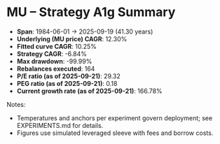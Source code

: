 # MU – Strategy A1g Summary

- **Span**: 1984-06-01 → 2025-09-19 (41.30 years)
- **Underlying (MU price) CAGR**: 12.30%
- **Fitted curve CAGR**: 10.25%
- **Strategy CAGR**: -6.84%
- **Max drawdown**: -99.99%
- **Rebalances executed**: 164
- **P/E ratio (as of 2025-09-21)**: 29.32
- **PEG ratio (as of 2025-09-21)**: 0.18
- **Current growth rate (as of 2025-09-21)**: 166.78%

Notes:

- Temperatures and anchors per experiment govern deployment; see EXPERIMENTS.md for details.
- Figures use simulated leveraged sleeve with fees and borrow costs.

